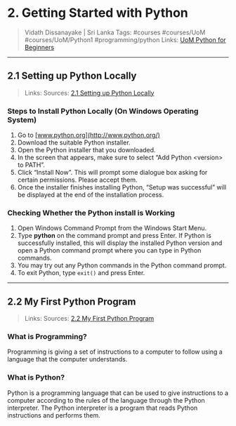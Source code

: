 # 2. Getting Started with Python

> Vidath Dissanayake | Sri Lanka
> Tags: #courses #courses/UoM #courses/UoM/Python1 #programming/python
> Links: [UoM Python for Beginners](UoM%20Python%20for%20Beginners.md)

---

## 2.1 Setting up Python Locally

> Links:
> Sources: [2.1 Setting up Python Locally](https://open.uom.lk/pluginfile.php/4570/mod_hvp/content/8/videos/sources-620a018ce37cc.mp4)

### Steps to Install Python Locally (On Windows Operating System)

1.  Go to [www.python.org](http://www.python.org/)
2.  Download the suitable Python installer.
3.  Open the Python installer that you downloaded.
4.  In the screen that appears, make sure to select “Add Python \<version\> to PATH”.
5.  Click “Install Now”. This will prompt some dialogue box asking for certain permissions. Please accept them.
6.  Once the installer finishes installing Python, “Setup was successful” will be displayed at the end of the installation process.

### Checking Whether the Python install is Working

1.  Open Windows Command Prompt from the Windows Start Menu.
2.  Type **python** on the command prompt and press Enter. If Python is successfully installed, this will display the installed Python version and open a Python command prompt where you can type in Python commands.
3.  You may try out any Python commands in the Python command prompt.
4.  To exit Python, type `exit()` and press Enter.

---

## 2.2 My First Python Program

> Links:
> Sources: [2.2 My First Python Program](https://open.uom.lk/pluginfile.php/4571/mod_hvp/content/9/videos/sources-620a041db9c39.mp4)

### What is Programming?

Programming is giving a set of instructions to a computer to follow using a language that the computer understands.

### What is Python?

Python is a programming language that can be used to give instructions to a computer according to the rules of the language through the Python interpreter. The Python interpreter is a program that reads Python instructions and performs them.
